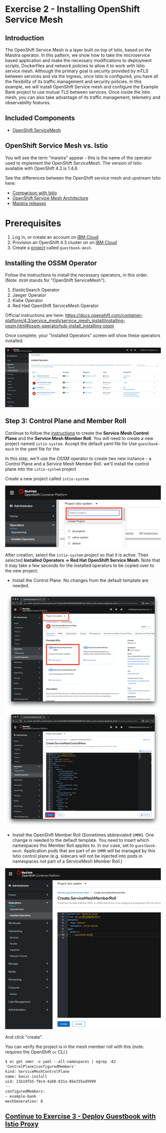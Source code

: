 # Exercise 2 - Installing OpenShift Service Mesh

## Introduction

The OpenShift Service Mesh is a layer built on top of Istio, based on the Maistra operator.  In this pattern, we show how to take the microservice based application and
make the necessary modifications to deployment scripts, Dockerfiles and network policies to allow it to work with Istio service mesh.  Although the primary goal is security provided by mTLS between services and via the ingress, once Istio is configured, you have all the flexibility of its traffic management and security policies.  In this example, we will install OpenShift Service mesh and configure the Example Bank project to use mutual TLS between services.  Once inside the Istio mesh, you can also take advantage of its traffic management, telemetry and observability features.

## Included Components

- [OpenShift ServiceMesh](https://docs.openshift.com/container-platform/4.3/service_mesh)

## OpenShift Service Mesh vs. Istio

You will see the term "maistra" appear - this is the name of the operator used to implement the OpenShift ServiceMesh. The version of Istio available with OpenShift 4.3 is 1.4.6. 

See the differences between the OpenShift service mesh and upstream Istio here:

- [Comparison with Istio](https://maistra.io/docs/comparison-with-istio/)
- [OpenShift Service Mesh Architecture](https://docs.openshift.com/container-platform/4.3/service_mesh/service_mesh_arch/ossm-vs-community.html#ossm-vs-community)
- [Maistra releases](https://maistra.io/docs/installation/release-notes/)

# Prerequisites

1. Log in, or create an account on [IBM Cloud](https://cloud.ibm.com)
2. Provision an OpenShift 4.3 cluster on on [IBM Cloud](https://cloud.ibm.com/docs/openshift?topic=openshift-openshift_tutorial)
3. Create a [project](https://docs.openshift.com/container-platform/4.3/applications/projects/configuring-project-creation.html) called `guestbook-mesh`.

## Installing the OSSM Operator

Follow the instructions to install the necessary operators, in this order. (Note: `OSSM` stands for "OpenShift ServiceMesh").

1. ElasticSearch Operator
2. Jaeger Operator
3. Kialie Operator
4. Red Had OpenShift ServiceMesh Operator

Official instructions are here: https://docs.openshift.com/container-platform/4.3/service_mesh/service_mesh_install/installing-ossm.html#ossm-operatorhub-install_installing-ossm

Once complete, your "Installed Operators" screen will show these operators installed.

![screenshot](../README_images/installed-operators.png)

## Step 3: Control Plane and Member Roll

Continue to follow the [instructions](https://docs.openshift.com/container-platform/4.3/service_mesh/service_mesh_install/installing-ossm.html#ossm-operatorhub-install_installing-ossm) to create the **Service Mesh Control Plane** and the **Service Mesh Member Roll**. You will need to create a new project named `istio-system`. Accept the default yaml file for Use `guestbook-mesh` in the yaml file for the 


In this step, we'll use the OSSM operator to create two new instance - a Control Plane and a Service Mesh Member Roll. we'll install the control plane into the `istio-system` project

Create a new project called `istio-system`

![screenshot](../README_images/create-project.png)


After creation, select the `istio-system` project so that it is active. Then selected **Installed Operators -> Red Hat OpenShift Service Mesh**. Note that it may take a few seconds for the installed operators to be copied over to the new project.

- Install the Control Plane. No changes from the default template are needed.

![screenshot](../README_images/new-smcp-chrome.png)
![screenshot](../README_images/new-smcp-2.png)

- Install the OpenShift Member Roll (Sometimes abbreviated `SMMR`). One change is needed to the default template. You need to insert which namespaces this Member Roll applies to. In our case, set to `guestbook-mesh`. Application pods that are part of an `SMMR` will be managed by this Istio control plane  (e.g. sidecars will not be injected into pods in namespaces not part of a ServiceMesh Member Roll.)

![screenshot](../README_images/new-smmr.png)

And click "create".

You can verify the project is in the mesh member roll with this (note: requires the OpenShift `oc` CLI.)

```
$ oc get smmr -o yaml --all-namespaces | egrep -A2 'ControlPlane|configuredMembers'
kind: ServiceMeshControlPlane
name: basic-install
uid: 21b19fb5-f8c4-4ab0-831a-86e335ad9999
--
configuredMembers:
- example-bank
meshGeneration: 8
```
## [Continue to Exercise 3 - Deploy Guestbook with Istio Proxy](../exercise-3/README.md)

